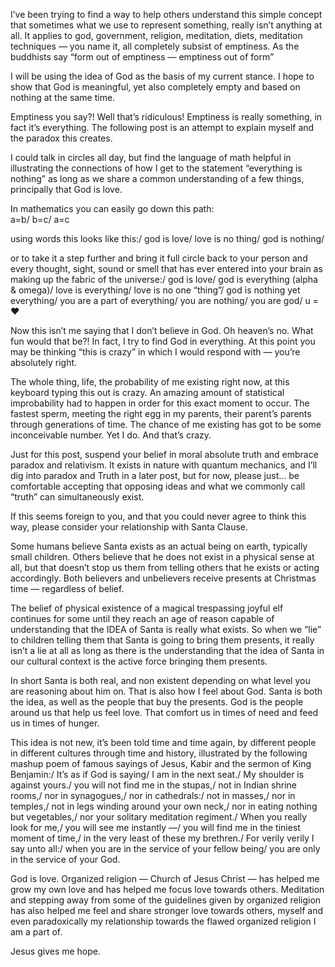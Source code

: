 I’ve been trying to find a way to help others understand this simple concept that sometimes what we use to represent something, really isn’t anything at all. It applies to god, government, religion, meditation, diets, meditation techniques — you name it, all completely subsist of emptiness. As the buddhists say “form out of emptiness — emptiness out of form”

I will be using the idea of God as the basis of my current stance. I hope to show that God is meaningful, yet also completely empty and based on nothing at the same time.

Emptiness you say?! Well that’s ridiculous!
Emptiness is really something, in fact it’s everything.
The following post is an attempt to explain myself and the paradox this creates.

I could talk in circles all day, but find the language of math helpful in illustrating the connections of how I get to the statement “everything is nothing” as long as we share a common understanding of a few things, principally that God is love.

In mathematics you can easily go down this path:<br>
a=b/
b=c/
a=c

using words this looks like this:/
god is love/
love is no thing/
god is nothing/

or to take it a step further and bring it full circle back to your person and every thought, sight, sound or smell that has ever entered into your brain as making up the fabric of the universe:/
god is love/
god is everything (alpha & omega)/
love is everything/
love is no one “thing”/
god is nothing yet everything/
you are a part of everything/
you are nothing/
you are god/
u = ♥

Now this isn’t me saying that I don’t believe in God. Oh heaven’s no.
What fun would that be?! In fact, I try to find God in everything.
At this point you may be thinking “this is crazy” in which I would respond with — you’re absolutely right.

The whole thing, life, the probability of me existing right now, at this keyboard typing this out is crazy. An amazing amount of statistical improbability had to happen in order for this exact moment to occur. The fastest sperm, meeting the right egg in my parents, their parent’s parents through generations of time. The chance of me existing has got to be some inconceivable number. Yet I do. And that’s crazy.

Just for this post, suspend your belief in moral absolute truth and embrace paradox and relativism. It exists in nature with quantum mechanics, and I’ll dig into paradox and Truth in a later post, but for now, please just… be comfortable accepting that opposing ideas and what we commonly call “truth” can simultaneously exist.

If this seems foreign to you, and that you could never agree to think this way, please consider your relationship with Santa Clause.

Some humans believe Santa exists as an actual being on earth, typically small children. Others believe that he does not exist in a physical sense at all, but that doesn’t stop us them from telling others that he exists or acting accordingly. Both believers and unbelievers receive presents at Christmas time — regardless of belief.

The belief of physical existence of a magical trespassing joyful elf continues for some until they reach an age of reason capable of understanding that the IDEA of Santa is really what exists. So when we “lie” to children telling them that Santa is going to bring them presents, it really isn’t a lie at all as long as there is the understanding that the idea of Santa in our cultural context is the active force bringing them presents.

In short Santa is both real, and non existent depending on what level you are reasoning about him on. That is also how I feel about God.
Santa is both the idea, as well as the people that buy the presents. God is the people around us that help us feel love. That comfort us in times of need and feed us in times of hunger.

This idea is not new, it’s been told time and time again, by different people in different cultures through time and history, illustrated by the following mashup poem of famous sayings of Jesus, Kabir and the sermon of King Benjamin:/
It’s as if God is saying/
I am in the next seat./
My shoulder is against yours./
you will not find me in the stupas,/
not in Indian shrine rooms,/
nor in synagogues,/
nor in cathedrals:/
not in masses,/
nor in temples,/
not in legs winding around your own neck,/
nor in eating nothing but vegetables,/
nor your solitary meditation regiment./
When you really look for me,/
you will see me instantly —/
you will find me in the tiniest moment of time,/
in the very least of these my brethren./
For verily verily I say unto all:/
when you are in the service of your fellow being/
you are only in the service of your God.

God is love.
Organized religion — Church of Jesus Christ — has helped me grow my own love and has helped me focus love towards others.
Meditation and stepping away from some of the guidelines given by organized religion has also helped me feel and share stronger love towards others, myself and even paradoxically my relationship towards the flawed organized religion I am a part of.

Jesus gives me hope.
